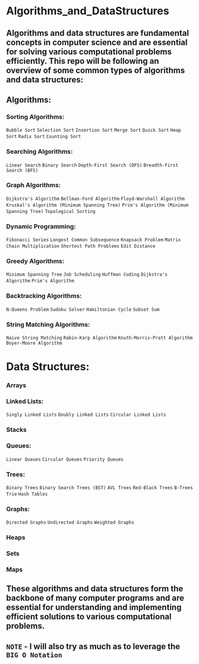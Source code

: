 # Algorithms_and_DataStructures

## Algorithms and data structures are fundamental concepts in computer science and are essential for solving various computational problems efficiently. This repo will be following an overview of some common types of algorithms and data structures:

## Algorithms:
### Sorting Algorithms:

`Bubble Sort`
`Selection Sort`
`Insertion Sort`
`Merge Sort`
`Quick Sort`
`Heap Sort`
`Radix Sort`
`Counting Sort`

### Searching Algorithms:

`Linear Search`
`Binary Search`
`Depth-First Search (DFS)`
`Breadth-First Search (BFS)`

### Graph Algorithms:

`Dijkstra's Algorithm`
`Bellman-Ford Algorithm`
`Floyd-Warshall Algorithm`
`Kruskal's Algorithm (Minimum Spanning Tree)`
`Prim's Algorithm (Minimum Spanning Tree)`
`Topological Sorting`

### Dynamic Programming:

`Fibonacci Series`
`Longest Common Subsequence`
`Knapsack Problem`
`Matrix Chain Multiplication`
`Shortest Path Problems`
`Edit Distance`

### Greedy Algorithms:

`Minimum Spanning Tree`
`Job Scheduling`
`Huffman Coding`
`Dijkstra's Algorithm`
`Prim's Algorithm`

### Backtracking Algorithms:

`N-Queens Problem`
`Sudoku Solver`
`Hamiltonian Cycle`
`Subset Sum`

### String Matching Algorithms:

`Naive String Matching`
`Rabin-Karp Algorithm`
`Knuth-Morris-Pratt Algorithm`
`Boyer-Moore Algorithm`


# Data Structures:
### Arrays

### Linked Lists:

`Singly Linked Lists`
`Doubly Linked Lists`
`Circular Linked Lists`

### Stacks

### Queues:

`Linear Queues`
`Circular Queues`
`Priority Queues`

### Trees:

`Binary Trees`
`Binary Search Trees (BST)`
`AVL Trees`
`Red-Black Trees`
`B-Trees`
`Trie`
`Hash Tables`

### Graphs:

`Directed Graphs`
`Undirected Graphs`
`Weighted Graphs`

### Heaps

### Sets

### Maps

## These algorithms and data structures form the backbone of many computer programs and are essential for understanding and implementing efficient solutions to various computational problems.

## `NOTE` - I will also try as much as to leverage the `BIG O Notation`




